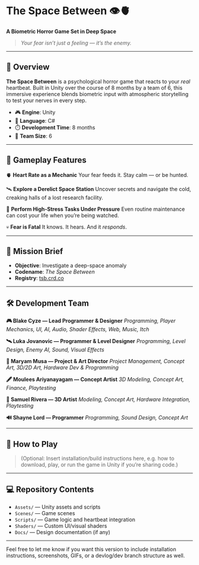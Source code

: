 # **The Space Between 👁️🫀**

**A Biometric Horror Game Set in Deep Space**

> *Your fear isn’t just a feeling — it’s the enemy.*

---

## 🧬 Overview

**The Space Between** is a psychological horror game that reacts to your *real* heartbeat. Built in Unity over the course of 8 months by a team of 6, this immersive experience blends biometric input with atmospheric storytelling to test your nerves in every step.

* 🎮 **Engine**: Unity
* 🧠 **Language**: C#
* ⏱️ **Development Time**: 8 months
* 👥 **Team Size**: 6

---

## 🔦 Gameplay Features

🫀 **Heart Rate as a Mechanic**
Your fear feeds it. Stay calm — or be hunted.

🛰️ **Explore a Derelict Space Station**
Uncover secrets and navigate the cold, creaking halls of a lost research facility.

🔧 **Perform High-Stress Tasks Under Pressure**
Even routine maintenance can cost your life when you’re being watched.

💀 **Fear is Fatal**
It knows. It hears. And it *responds*.

---

## 📡 Mission Brief

* **Objective**: Investigate a deep-space anomaly
* **Codename**: *The Space Between*
* **Registry**: [tsb.crd.co](https://tsb.crd.co)

---

## 🛠️ Development Team

**🎮 Blake Cyze — Lead Programmer & Designer**
*Programming, Player Mechanics, UI, AI, Audio, Shader Effects, Web, Music, Itch*

**🛰 Luka Jovanovic — Programmer & Level Designer**
*Programming, Level Design, Enemy AI, Sound, Visual Effects*

**🎨 Maryam Musa — Project & Art Director**
*Project Management, Concept Art, 3D/2D Art, Hardware Dev & Programming*

**🖋 Moulees Ariyanayagam — Concept Artist**
*3D Modeling, Concept Art, Finance, Playtesting*

**🔧 Samuel Rivera — 3D Artist**
*Modeling, Concept Art, Hardware Integration, Playtesting*

**🔊 Shayne Lord — Programmer**
*Programming, Sound Design, Concept Art*

---

## 🚀 How to Play

> (Optional: Insert installation/build instructions here, e.g. how to download, play, or run the game in Unity if you’re sharing code.)

---

## 💻 Repository Contents

* `Assets/` — Unity assets and scripts
* `Scenes/` — Game scenes
* `Scripts/` — Game logic and heartbeat integration
* `Shaders/` — Custom UI/visual shaders
* `Docs/` — Design documentation (if any)

---

Feel free to let me know if you want this version to include installation instructions, screenshots, GIFs, or a devlog/dev branch structure as well.
